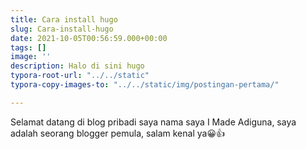 ```yaml
---
title: Cara install hugo
slug: Cara-install-hugo
date: 2021-10-05T00:56:59.000+00:00
tags: []
image: ''
description: Halo di sini hugo
typora-root-url: "../../static"
typora-copy-images-to: "../../static/img/postingan-pertama/"

---
```

Selamat datang di blog pribadi saya nama saya I Made Adiguna, saya adalah seorang blogger pemula, salam kenal ya😀👍